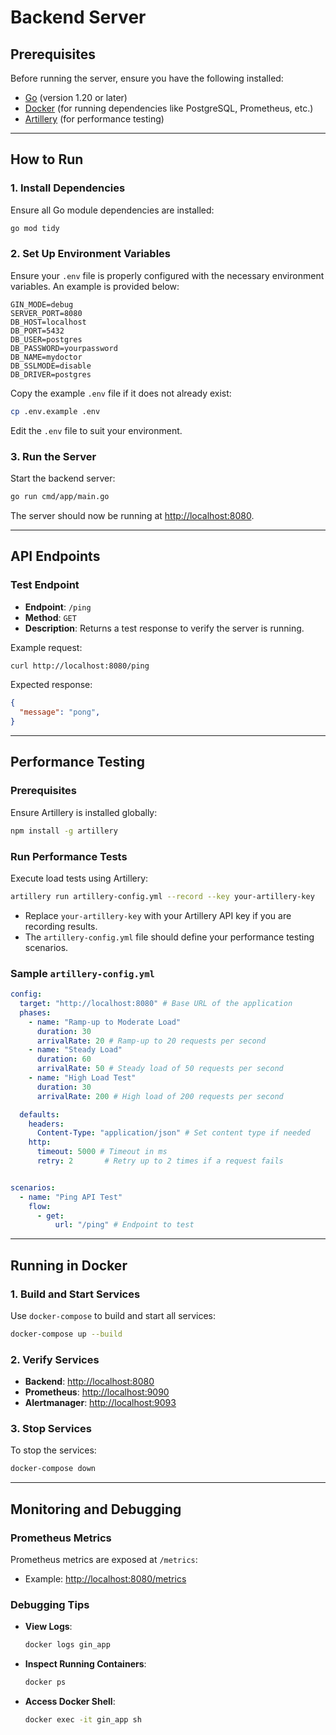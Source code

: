 # Backend Server

## Prerequisites

Before running the server, ensure you have the following installed:

- [Go](https://golang.org/doc/install) (version 1.20 or later)
- [Docker](https://www.docker.com/products/docker-desktop) (for running dependencies like PostgreSQL, Prometheus, etc.)
- [Artillery](https://www.artillery.io/docs) (for performance testing)

---

## How to Run

### 1. Install Dependencies

Ensure all Go module dependencies are installed:
```bash
go mod tidy
```

### 2. Set Up Environment Variables

Ensure your `.env` file is properly configured with the necessary environment variables. An example is provided below:

```
GIN_MODE=debug
SERVER_PORT=8080
DB_HOST=localhost
DB_PORT=5432
DB_USER=postgres
DB_PASSWORD=yourpassword
DB_NAME=mydoctor
DB_SSLMODE=disable
DB_DRIVER=postgres
```

Copy the example `.env` file if it does not already exist:
```bash
cp .env.example .env
```

Edit the `.env` file to suit your environment.

### 3. Run the Server

Start the backend server:
```bash
go run cmd/app/main.go
```

The server should now be running at [http://localhost:8080](http://localhost:8080).

---

## API Endpoints

### Test Endpoint
- **Endpoint**: `/ping`
- **Method**: `GET`
- **Description**: Returns a test response to verify the server is running.

Example request:
```bash
curl http://localhost:8080/ping
```

Expected response:
```json
{
  "message": "pong",
}
```

---

## Performance Testing

### Prerequisites

Ensure Artillery is installed globally:
```bash
npm install -g artillery
```

### Run Performance Tests

Execute load tests using Artillery:
```bash
artillery run artillery-config.yml --record --key your-artillery-key
```

- Replace `your-artillery-key` with your Artillery API key if you are recording results.
- The `artillery-config.yml` file should define your performance testing scenarios.

### Sample `artillery-config.yml`

```yaml
config:
  target: "http://localhost:8080" # Base URL of the application
  phases:
    - name: "Ramp-up to Moderate Load"
      duration: 30
      arrivalRate: 20 # Ramp-up to 20 requests per second
    - name: "Steady Load"
      duration: 60
      arrivalRate: 50 # Steady load of 50 requests per second
    - name: "High Load Test"
      duration: 30
      arrivalRate: 200 # High load of 200 requests per second

  defaults:
    headers:
      Content-Type: "application/json" # Set content type if needed
    http:
      timeout: 5000 # Timeout in ms
      retry: 2       # Retry up to 2 times if a request fails


scenarios:
  - name: "Ping API Test"
    flow:
      - get:
          url: "/ping" # Endpoint to test
```

---

## Running in Docker

### 1. Build and Start Services

Use `docker-compose` to build and start all services:
```bash
docker-compose up --build
```

### 2. Verify Services

- **Backend**: [http://localhost:8080](http://localhost:8080)
- **Prometheus**: [http://localhost:9090](http://localhost:9090)
- **Alertmanager**: [http://localhost:9093](http://localhost:9093)

### 3. Stop Services

To stop the services:
```bash
docker-compose down
```

---

## Monitoring and Debugging

### Prometheus Metrics
Prometheus metrics are exposed at `/metrics`:
- Example: [http://localhost:8080/metrics](http://localhost:8080/metrics)

### Debugging Tips

- **View Logs**:
  ```bash
  docker logs gin_app
  ```

- **Inspect Running Containers**:
  ```bash
  docker ps
  ```

- **Access Docker Shell**:
  ```bash
  docker exec -it gin_app sh
  ```
